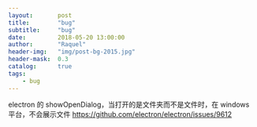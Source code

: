```yaml
---
layout:       post
title:        "bug"
subtitle:     "bug"
date:         2018-05-20 13:00:00
author:       "Raquel"
header-img:   "img/post-bg-2015.jpg"
header-mask:  0.3
catalog:      true
tags:
    - bug
---
```

electron 的 showOpenDialog，当打开的是文件夹而不是文件时，在 windows 平台，不会展示文件
https://github.com/electron/electron/issues/9612
